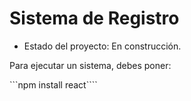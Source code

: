 <h1> Sistema de Registro </h1>

- Estado del proyecto: En construcción.

Para ejecutar un sistema, debes poner:

```npm install react````

